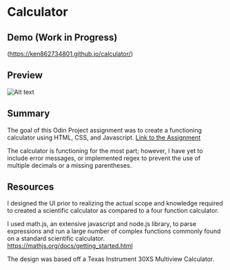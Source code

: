 # Calculator

## Demo (Work in Progress)

(https://ken862734801.github.io/calculator/)

## Preview
![Alt text](https://i.imgur.com/C5Nvy5D.png)

## Summary
The goal of this Odin Project assignment was to create a functioning calculator using HTML, CSS, and Javascript.
[Link to the Assignment](https://www.theodinproject.com/lessons/foundations-calculator)

The calculator is functioning for the most part; however, I have yet to include error messages, or implemented regex to prevent the use of multiple decimals or a missing parentheses. 

## Resources
I designed the UI prior to realizing the actual scope and knowledge required to created a scientific calculator as compared to a four function calculator.

I used math.js, an extensive javascript and node.js library, to parse expressions and run a large number of complex functions commonly found on a standard
scientific calculator. 
https://mathjs.org/docs/getting_started.html

The design was based off a Texas Instrument 30XS Multiview Calculator.




